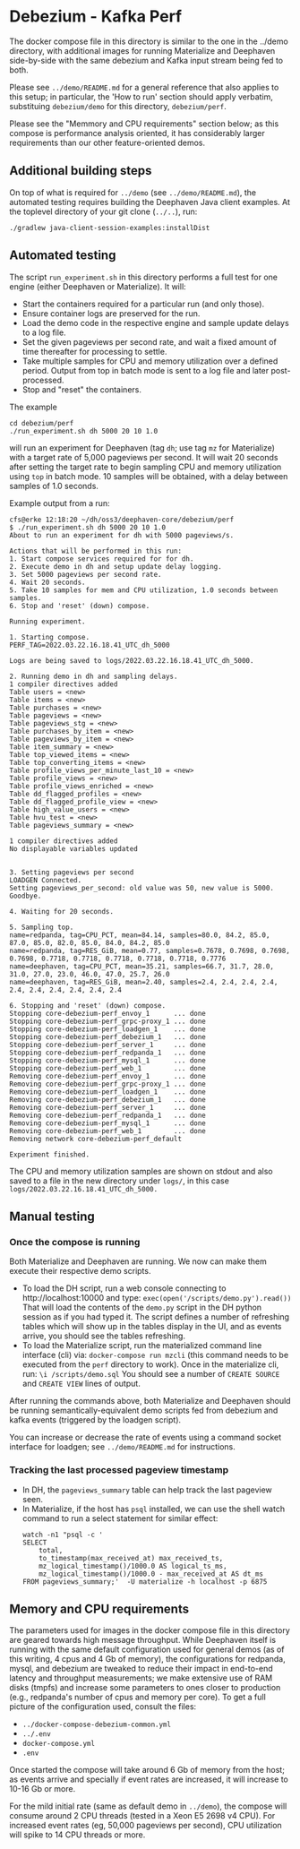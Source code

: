 # Debezium - Kafka Perf

The docker compose file in this directory is similar to
the one in the ../demo directory, with additional
images for running Materialize and Deephaven side-by-side
with the same debezium and Kafka input stream being
fed to both.

Please see `../demo/README.md` for a general
reference that also applies to this setup;
in particular, the 'How to run' section should
apply verbatim, substituing `debezium/demo`
for this directory, `debezium/perf`.

Please see the "Memmory and CPU requirements"
section below; as this compose is performance
analysis oriented, it has considerably
larger requirements than our other
feature-oriented demos.

## Additional building steps

On top of what is required for `../demo` (see
`../demo/README.md`), the automated testing
requires building the Deephaven Java client examples.
At the toplevel directory of your git clone (`../..`), run:

```
./gradlew java-client-session-examples:installDist
```

## Automated testing

The script `run_experiment.sh` in this directory performs a
full test for one engine (either Deephaven or Materialize).
It will:

- Start the containers required for a particular run (and only those).
- Ensure container logs are preserved for the run.
- Load the demo code in the respective engine and sample update delays to a log file.
- Set the given pageviews per second rate, and wait a fixed amount of time thereafter for processing to settle.
- Take multiple samples for CPU and memory utilization over a defined period.
  Output from top in batch mode is sent to a log file and later post-processed.
- Stop and "reset" the containers.

The example

```
cd debezium/perf
./run_experiment.sh dh 5000 20 10 1.0
```

will run an experiment for Deephaven (tag `dh`; use tag `mz` for Materialize) with a target rate of 5,000 pageviews per second.
It will wait 20 seconds after setting the target rate to begin sampling CPU and memory utilization using `top` in batch mode.
10 samples will be obtained, with a delay between samples of 1.0 seconds.

Example output from a run:

```
cfs@erke 12:18:20 ~/dh/oss3/deephaven-core/debezium/perf
$ ./run_experiment.sh dh 5000 20 10 1.0
About to run an experiment for dh with 5000 pageviews/s.

Actions that will be performed in this run:
1. Start compose services required for for dh.
2. Execute demo in dh and setup update delay logging.
3. Set 5000 pageviews per second rate.
4. Wait 20 seconds.
5. Take 10 samples for mem and CPU utilization, 1.0 seconds between samples.
6. Stop and 'reset' (down) compose.

Running experiment.

1. Starting compose.
PERF_TAG=2022.03.22.16.18.41_UTC_dh_5000

Logs are being saved to logs/2022.03.22.16.18.41_UTC_dh_5000.

2. Running demo in dh and sampling delays.
1 compiler directives added
Table users = <new>
Table items = <new>
Table purchases = <new>
Table pageviews = <new>
Table pageviews_stg = <new>
Table purchases_by_item = <new>
Table pageviews_by_item = <new>
Table item_summary = <new>
Table top_viewed_items = <new>
Table top_converting_items = <new>
Table profile_views_per_minute_last_10 = <new>
Table profile_views = <new>
Table profile_views_enriched = <new>
Table dd_flagged_profiles = <new>
Table dd_flagged_profile_view = <new>
Table high_value_users = <new>
Table hvu_test = <new>
Table pageviews_summary = <new>

1 compiler directives added
No displayable variables updated


3. Setting pageviews per second
LOADGEN Connected.
Setting pageviews_per_second: old value was 50, new value is 5000.
Goodbye.

4. Waiting for 20 seconds.

5. Sampling top.
name=redpanda, tag=CPU_PCT, mean=84.14, samples=80.0, 84.2, 85.0, 87.0, 85.0, 82.0, 85.0, 84.0, 84.2, 85.0
name=redpanda, tag=RES_GiB, mean=0.77, samples=0.7678, 0.7698, 0.7698, 0.7698, 0.7718, 0.7718, 0.7718, 0.7718, 0.7718, 0.7776
name=deephaven, tag=CPU_PCT, mean=35.21, samples=66.7, 31.7, 28.0, 31.0, 27.0, 23.0, 46.0, 47.0, 25.7, 26.0
name=deephaven, tag=RES_GiB, mean=2.40, samples=2.4, 2.4, 2.4, 2.4, 2.4, 2.4, 2.4, 2.4, 2.4, 2.4

6. Stopping and 'reset' (down) compose.
Stopping core-debezium-perf_envoy_1      ... done
Stopping core-debezium-perf_grpc-proxy_1 ... done
Stopping core-debezium-perf_loadgen_1    ... done
Stopping core-debezium-perf_debezium_1   ... done
Stopping core-debezium-perf_server_1     ... done
Stopping core-debezium-perf_redpanda_1   ... done
Stopping core-debezium-perf_mysql_1      ... done
Stopping core-debezium-perf_web_1        ... done
Removing core-debezium-perf_envoy_1      ... done
Removing core-debezium-perf_grpc-proxy_1 ... done
Removing core-debezium-perf_loadgen_1    ... done
Removing core-debezium-perf_debezium_1   ... done
Removing core-debezium-perf_server_1     ... done
Removing core-debezium-perf_redpanda_1   ... done
Removing core-debezium-perf_mysql_1      ... done
Removing core-debezium-perf_web_1        ... done
Removing network core-debezium-perf_default

Experiment finished.
```

The CPU and memory utilization samples are shown on stdout and also saved to a file in the
new directory under `logs/`, in this case `logs/2022.03.22.16.18.41_UTC_dh_5000.`

## Manual testing

### Once the compose is running

Both Materialize and Deephaven are running.  We now
can make them execute their respective demo scripts.

* To load the DH script, run a web console
  connecting to http://localhost:10000 and type:
  `exec(open('/scripts/demo.py').read())`
  That will load the contents of the `demo.py` script
  in the DH python session as if you had typed it.
  The script defines a number of refreshing tables
  which will show up in the tables display
  in the UI, and as events arrive, you should
  see the tables refreshing.
* To load the Materialize script, run the
  materialized command line interface (cli) via:
  `docker-compose run mzcli`
  (this command needs to be executed from the `perf`
   directory to work).
  Once in the materialize cli, run:
  `\i /scripts/demo.sql`
  You should see a number of `CREATE SOURCE`
  and `CREATE VIEW` lines of output.

After running the commands above, both Materialize and
Deephaven should be running semantically-equivalent
demo scripts fed from debezium and kafka events
(triggered by the loadgen script).

You can increase or decrease the rate of events using
a command socket interface for loadgen; see `../demo/README.md`
for instructions.


### Tracking the last processed pageview timestamp

* In DH, the `pageviews_summary` table can help track
  the last pageview seen.
* In Materialize, if the host has `psql` installed, we can
  use the shell watch command to run a select statement
  for similar effect:
  ```
  watch -n1 "psql -c '
  SELECT
      total,
      to_timestamp(max_received_at) max_received_ts,
      mz_logical_timestamp()/1000.0 AS logical_ts_ms,
      mz_logical_timestamp()/1000.0 - max_received_at AS dt_ms
  FROM pageviews_summary;'  -U materialize -h localhost -p 6875
  ```

## Memory and CPU requirements

The parameters used for images in the docker compose file in this
directory are geared towards high message throughput.  While Deephaven
itself is running with the same default configuration used for
general demos (as of this writing, 4 cpus and 4 Gb of memory), the
configurations for redpanda, mysql, and debezium are tweaked to reduce
their impact in end-to-end latency and throughput measurements;
we make extensive use of RAM disks (tmpfs) and increase some
parameters to ones closer to production (e.g., redpanda's number
of cpus and memory per core).  To get a full picture of the
configuration used, consult the files:

* `../docker-compose-debezium-common.yml`
* `../.env`
* `docker-compose.yml`
* `.env`

Once started the compose will take around 6 Gb
of memory from the host; as events arrive and
specially if event rates are increased, it
will increase to 10-16 Gb or more.

For the mild initial rate (same as default demo in `../demo`),
the compose will consume around 2 CPU threads
(tested in a Xeon E5 2698 v4 CPU).
For increased event rates (eg, 50,000 pageviews per second),
CPU utilization will spike to 14 CPU threads or more.
